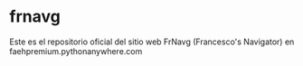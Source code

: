 # frnavg
Este es el repositorio oficial del sitio web FrNavg (Francesco's Navigator) en faehpremium.pythonanywhere.com
